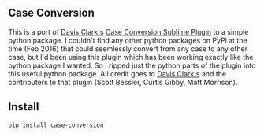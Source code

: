 ## Case Conversion
This is a port of [Davis Clark's](https://github.com/jdc0589) [Case Conversion Sublime Plugin](https://github.com/jdc0589/CaseConversion) to a simple python package. I couldn't find any other python packages on PyPi at the time (Feb 2016) that could seemlessly convert from any case to any other case, but I'd been using this plugin which has been working exactly like the python package I wanted. So I ripped just the python parts of the plugin into this useful python package. All credit goes to [Davis Clark's](https://github.com/jdc0589) and the contributers to that plugin (Scott Bessler, Curtis Gibby, Matt Morrison).

## Install

```
pip install case-conversion
```

